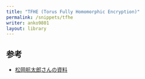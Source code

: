 ```yaml
---
title: "TFHE (Torus Fully Homomorphic Encryption)"
permalink: /snippets/tfhe
writer: anko9801
layout: library
---
```


## 参考

- [松岡航太郎さんの資料](https://nindanaoto.github.io/)